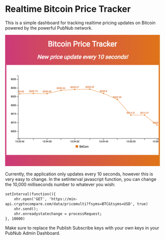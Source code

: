 # Realtime Bitcoin Price Tracker

This is a simple dashboard for tracking realtime pricing updates on Bitcoin powered by the powerful PubNub network.

![Screenshot of Demo](screenshot1.png)

Currently, the application only updates every 10 seconds, however this is very easy to change.  In the setInterval javascript function, you can change the 10,000 milliseconds number to whatever you wish:

```
setInterval(function(){
    xhr.open('GET', 'https://min-api.cryptocompare.com/data/pricemulti?fsyms=BTC&tsyms=USD', true)
    xhr.send();
    xhr.onreadystatechange = processRequest;
}, 10000)
```

Make sure to replace the Publish Subscribe keys with your own keys in your PubNub Admin Dashboard.

